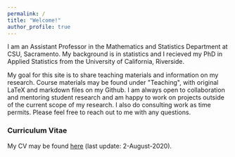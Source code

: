 ```yaml
---
permalink: /
title: "Welcome!"
author_profile: true
---
```


I am an Assistant Professor in the Mathematics and Statistics Department at CSU, Sacramento. My background is in statistics and I recieved my PhD in Applied Statistics from the University of California, Riverside. 

My goal for this site is to share teaching materials and information on my research. Course materials may be found under "Teaching", with original LaTeX and markdown files on my Github. I am always open to collaboration and mentoring student research and am happy to work on projects outside of the current scope of my research. I also do consulting work as time permits. Please feel free to reach out to me with any questions. 

### Curriculum Vitae
My CV may be found <a href="https://lgpcappiello.github.io/CappielloCV.pdf">here</a> (last update: 2-August-2020).
